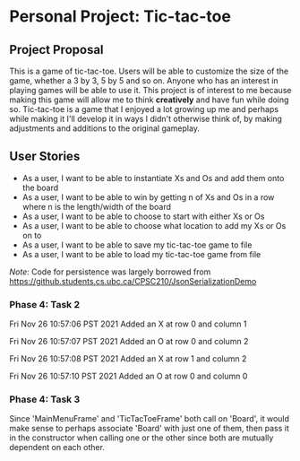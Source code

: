 # Personal Project: Tic-tac-toe

## Project Proposal

This is a game of tic-tac-toe. Users will be able to customize the size of the game, whether a 3 by 3, 5 by 5 and so on.
Anyone who has an interest in playing games will be able to use it. This project is  of interest to me because making 
this game will allow me to think **creatively** and have fun while doing so. Tic-tac-toe is a game that I enjoyed a lot
growing up me and perhaps while making it I'll develop it in ways I didn't otherwise think of, by making adjustments and
additions to the original gameplay.

## User Stories

* As a user, I want to be able to instantiate Xs and Os and add them onto the board
* As a user, I want to be able to win by getting n of Xs and Os in a row where n is the length/width of the board
* As a user, I want to be able to choose to start with either Xs or Os
* As a user, I want to be able to choose what location to add my Xs or Os on to
* As a user, I want to be able to save my tic-tac-toe game to file
* As a user, I want to be able to load my tic-tac-toe game from file


*Note*: Code for persistence was largely borrowed from 
https://github.students.cs.ubc.ca/CPSC210/JsonSerializationDemo

### Phase 4: Task 2
Fri Nov 26 10:57:06 PST 2021
Added an X at row 0 and column 1


Fri Nov 26 10:57:07 PST 2021
Added an O at row 0 and column 2


Fri Nov 26 10:57:08 PST 2021
Added an X at row 1 and column 2


Fri Nov 26 10:57:10 PST 2021
Added an O at row 0 and column 0

### Phase 4: Task 3
Since 'MainMenuFrame' and 'TicTacToeFrame' both call on 'Board', it would make sense to perhaps associate 'Board' with
just one of them, then pass it in the constructor when calling one or the other since both are mutually dependent on
each other. 
